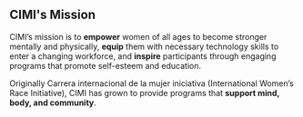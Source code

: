 ## CIMI's Mission

CIMI’s mission is to **empower** women of all ages to become stronger mentally and physically, **equip** them with necessary technology skills to enter a changing workforce, and **inspire** participants through engaging programs that promote self-esteem and education.

Originally Carrera internacional de la mujer iniciativa (International Women’s Race Initiative), CIMI has grown to provide programs that **support mind, body, and community**.

<!--
<h2 className="font-ancho font-bold text-2xl text-cimi-blue">
	CIMI’s Mission
</h2>
<p>
	CIMI’s mission is to <strong className="font-extrabold">empower</strong>{" "}
	women of all ages to become stronger mentally and physically,{" "}
	<strong className="font-extrabold">equip</strong> them with necessary
	technology skills to enter a changing workforce, and{" "}
	<strong className="font-extrabold">inspire</strong> participants through
	engaging programs that promote self-esteem and education.
</p>
<p>
	Originally Carrera internacional de la mujer iniciativa (International
	Women’s Race Initiative), CIMI has grown to provide programs that{" "}
	<strong className="font-extrabold">
		support mind, body, and community
	</strong>
	.
</p>
-->